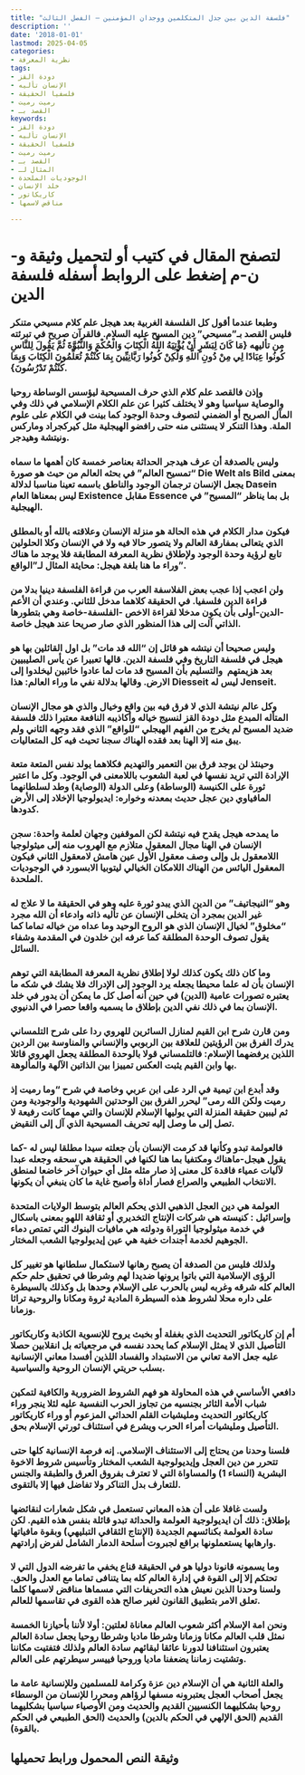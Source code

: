 ```yaml
---
title: "فلسفة الدين بين جدل المتكلمين ووجدان المؤمنين – الفصل الثالث"
description: ''
date: '2018-01-01'
lastmod: 2025-04-05
categories:
- نظرية المعرفة
tags:
- دودة القز
- الإنسان تأليه
- فلسفيا الحقيقة
- رميت رميت
- القصد بـ
keywords:
- دودة القز
- الإنسان تأليه
- فلسفيا الحقيقة
- رميت رميت
- القصد بـ
- المثال لـ
- الوجوديات الملحدة
- خلد الإنسان
- كاريكاتور
- مناقض لاسمها

---
```

# **لتصفح المقال في كتيب أو لتحميل وثيقة و-ن-م إضغط على الروابط أسفله** **فلسفة الدين**

### وطبعا عندما أقول كل الفلسفة الغربية بعد هيجل علم كلام مسيحي متنكر فليس القصد بـ”مسيحي” دين المسيح عليه السلام. فالقرآن صريح في تبرئته من تأليهه {مَا كَانَ لِبَشَرٍ أَنْ يُؤْتِيَهُ اللَّهُ الْكِتَابَ وَالْحُكْمَ وَالنُّبُوَّةَ ثُمَّ يَقُولَ لِلنَّاسِ كُونُوا عِبَادًا لِي مِنْ دُونِ اللَّهِ وَلَٰكِنْ كُونُوا رَبَّانِيِّينَ بِمَا كُنْتُمْ تُعَلِّمُونَ الْكِتَابَ وَبِمَا كُنْتُمْ تَدْرُسُونَ}.

### وإذن فالقصد علم كلام الذي حرف المسيحية ليؤسس الوساطة روحيا والوصاية سياسيا وهو لا يختلف كثيرا عن علم الكلام الإسلامي في ذلك وفي المآل الصريح أو الضمني لتصوف وحدة الوجود كما بينت في الكلام على علوم الملة. وهذا التنكر لا يستثنى منه حتى رافضو الهيجلية مثل كيركجراد وماركس ونيتشة وهيدجر.

### وليس بالصدفة أن عرف هيدجر الحداثة بعناصر خمسة كان أهمها ما سماه “تمسيح العالم” في بحثه العالم من حيث هو صورة Die Welt als Bild بمعنى يجعل الإنسان ترجمان الوجود والناطق باسمه تعينا مناسبا لدلالة Dasein ليس بمعناها العام Existence مقابل Essence بل بما يناظر “المسيح” في الهيجلية.

### فيكون مدار الكلام في هذه الحالة هو منزلة الإنسان وعلاقته بالله أو بالمطلق الذي يتعالى بمفارقة العالم ولا يتصور حالا فيه ولا في الإنسان وكلا الحلولين تابع لرؤية وحدة الوجود ولإطلاق نظرية المعرفة المطابقة فلا يوجد ما هناك وراء ما هنا بلغة هيجل: محايثة المثال لـ”الواقع”.

### ولن اعجب إذا عجب بعض الفلاسفة العرب من قراءة الفلسفة دينيا بدلا من قراءة الدين فلسفيا. في الحقيقة كلاهما مدخل للثاني. وعندي أن الأعم -الدين-أولى بأن يكون مدخلا لقراءة الاخص -الفلسفة-خاصة وهي بتطورها الذاتي آلت إلى هذا المنظور الذي صار صريحا عند هيجل خاصة.

### وليس صحيحا أن نيتشه هو قائل إن “الله قد مات” بل اول القائلين بها هو هيجل في فلسفة التاريخ وفي فلسفة الدين. قالها تعبيرا عن يأس الصليبيين بعد هزيمتهم  والتسليم بأن المسيح قد مات لما عادوا خائبين ليخلدوا إلى الارض. وقالها بدلالة نفي ما وراء العالم: هذا Diesseit ليس له Jenseit.

### وكل عالم نيتشة الذي لا فرق فيه بين واقع وخيال والذي هو مجال الإنسان المتأله المبدع مثل دودة القز لنسيج خياله وأكاذيبه النافعة معتبرا ذلك فلسفة ضديد المسيح لم يخرج من الفهم الهيجلي “للواقع” الذي فقد وجهه الثاني ولم يبق منه إلا الهنا بعد فقده الهناك سجنا تحيث فيه كل المتعاليات.

### وحينئذ لن يوجد فرق بين التعمير والتهديم فكلاهما يولد نفس المتعة متعة الإرادة التي تريد نفسها في لعبة الشعوب باللامعنى في الوجود. وكل ما اعتبر ثورة على الكنيسة (الوساطة) وعلى الدولة (الوصاية) وطد لسلطانهما المافياوي دين عجل حديث بمعدنه وخواره: ايديولوجيا الإخلاد إلى الأرض كدودها.

### ما يمدحه هيجل يقدح فيه نيتشة لكن الموقفين وجهان لعلمة واحدة: سجن الإنسان في الهنا مجال المعقول متلازم مع الهروب منه إلى ميثولوجيا اللامعقول بل وإلى وصف معقول الأول عين هامش لامعقول الثاني فيكون المعقول اليائس من الهناك اللامكان الخيالي ليتوبيا الابسورد في الوجوديات الملحدة.

### وهو “النيجاتيف” من الدين الذي يبدو ثورة عليه وهو في الحقيقة ما لا علاج له غير الدين بمجرد أن يتخلى الإنسان عن تأليه ذاته وادعاء أن الله مجرد “مخلوق” لخيال الإنسان الذي هو الروح الوحيد وما عداه من خياله تماما كما يقول تصوف الوحدة المطلقة كما عرفه ابن خلدون في المقدمة وشفاء السائل.

### وما كان ذلك يكون كذلك لولا إطلاق نظرية المعرفة المطابقة التي توهم الإنسان بأن له علما محيطا يجعله يرد الوجود إلى الإدراك فلا يشك في شكه ما يعتبره تصورات عامية (الدين) في حين أنه أصل كل ما يمكن أن يدور في خلد الإنسان بما في ذلك نفي الدين بإطلاق ما يسميه واقعا حصرا في الدنيوي.

### ومن قارن شرح ابن القيم لمنازل السائرين للهروي ردا على شرح التلمساني يدرك الفرق بين الرؤيتين للعلاقة بين الربوبي والإنساني والمناوسة بين الردين اللذين يرفضهما الإسلام: فالتلمساني قولا بالوحدة المطلقة يجعل الهروي قائلا بها وابن القيم يثبت العكس تمييزا بين الذاتين الآلهة والمألوهة.

### وقد أبدع ابن تيمية في الرد على ابن عربي وخاصة في شرح “وما رميت إذ رميت ولكن الله رمى” ليحرر الفرق بين الوحدتين الشهودية والوجودية ومن ثم ليبين حقيقة المنزلة التي يوليها الإسلام للإنسان والتي مهما كانت رفيعة لا تصل إلى ما وصل إليه تحريف المسيحية الذي آل إلى النقيض.

### فالعولمة تبدو وكأنها قد كرمت الإنسان بأن جعلته سيدا مطلقا ليس له -كما يقول هيجل-ماهناك ومكتفيا بما هنا لكنها في الحقيقة هي سحقه وجعله عبدا لآليات عمياء فاقدة كل معنى إذ صار مثله مثل أي حيوان آخر خاضعا لمنطق الانتخاب الطبيعي والصراع فصار أداة وأصبح غاية ما كان ينبغي أن يكونها.

### العولمة هي دين العجل الذهبي الذي يحكم العالم بتوسط الولايات المتحدة وإسرائيل : كنيسته هي شركات الإنتاج التخديري أو ثقافة اللهو بمعنى باسكال في خدمة ميثولوجيا التوراة ودولته هي مافيات البنوك التي تمتص دماء الجوهيم لخدمة أجندات خفية هي عين إيديولوجيا الشعب المختار.

### ولذلك فليس من الصدفة أن يصبح رهانها لاستكمال سلطانها هو تغيير كل الرؤى الإسلامية التي باتوا يرونها ضديدا لهم وشرطا في تحقيق حلم حكم العالم كله شرقه وغربه ليس بالحرب على الإسلام وحدها بل وكذلك بالسيطرة على داره محلا لشروط هذه السيطرة المادية ثروة ومكانا والروحية تراثا وزمانا.

### أم إن كاريكاتور التحديث الذي بغفلة أو بخبث يروح للإنسوية الكاذبة وكاريكاتور التأصيل الذي لا يمثل الإسلام كما يحدد نفسه في مرجعياته بل انقلابين حصلا عليه جعل الامة تعاني من الاستبداد والفساد اللذين أفسدا معاني الإنسانية بسلب حريتي الإنسان الروحية والسياسية.

### دافعي الأساسي في هذه المحاولة هو فهم الشروط الضرورية والكافية لتمكين شباب الأمة الثائر بجنسيه من تجاوز الحرب النفسية عليه لئلا ينجر وراء كاريكاتور التحديث ومليشيات القلم الحداثي المزعوم أو وراء كاريكاتور التأصيل ومليشيات أمراء الحرب ويشرع في استئناف ثورتي الإسلام بحق.

### فلسنا وحدنا من يحتاج إلى الاستئناف الإسلامي. إنه فرصة الإنسانية كلها حتى تتحرر من دين العجل وإيديولوجية الشعب المختار وتأسيس شروط الاخوة البشرية (النساء 1) والمساواة التي لا تعترف بفروق العرق والطبقة والجنس للتعارف بدل التناكر ولا تفاضل فيها إلا بالتقوى.

### ولست غافلا على أن هذه المعاني تستعمل في شكل شعارات لنقائضها بإطلاق: ذلك أن ايديولوجية العولمة والحداثة تبدو قائلة بنفس هذه القيم. لكن سادة العولمة بكنائسهم الجديدة (الإنتاج الثقافي التبليهي) وبقوة مافياتها وارهابها يستعملونها براقع لجبروت أسلحة الدمار الشامل لفرض إرادتهم.

### وما يسمونه قانونا دوليا هو في الحقيقة قناع يخفي ما تفرضه الدول التي لا تحتكم إلا إلى القوة في إدارة العالم كله بما يتنافى تماما مع العدل والحق. ولسنا وحدنا الذين نعيش هذه التحريفات التي مسماها مناقض لاسمها كلما تعلق الامر بتطبيق القانون لغير صالح هذه القوى في تقاسمها للعالم.

### ونحن امة الإسلام أكثر شعوب العالم معاناة لعلتين: أولا لأننا بأحيازنا الخمسة نمثل قلب العالم مكانا وزمانا وشرطا ماديا وشرطا روحيا يجعل سادة العالم يعتبرون استئنافنا لدورنا عائقا لبقائهم سادة العالم ولذلك فتفتيت مكاننا وتشتيت زماننا يضعفنا ماديا وروحيا فييسر سيطرتهم على العالم.

### والعلة الثانية هي أن الإسلام دين عزة وكرامة للمسلمين وللإنسانية عامة ما يجعل أصحاب العجل يعتبرونه مسفها لرؤاهم ومحررا للإنسان من الوسطاء روحيا بشكليهما الكنسيين القديم والحديث ومن الأوصياء سياسيا بشكليهما القديم (الحق الإلهي في الحكم بالدين) والحديث (الحق الطبيعي في الحكم بالقوة).

## وثيقة النص المحمول ورابط تحميلها

###
